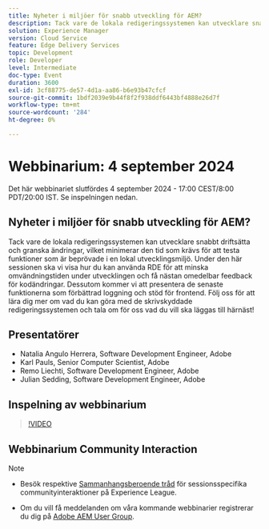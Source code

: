 ```yaml
---
title: Nyheter i miljöer för snabb utveckling för AEM?
description: Tack vare de lokala redigeringssystemen kan utvecklare snabbt driftsätta och granska ändringar, vilket minimerar den tid som krävs för att testa funktioner som är beprövade i en lokal utvecklingsmiljö. Under den här sessionen ska vi visa hur du kan använda RDE för att minska omvändningstiden under utvecklingen och få nästan omedelbar feedback för kodändringar. Dessutom kommer vi att presentera de senaste funktionerna som förbättrad loggning och stöd för frontend. Följ oss för att lära dig mer om vad du kan göra med de skrivskyddade redigeringssystemen och tala om för oss vad du vill ska läggas till härnäst!
solution: Experience Manager
version: Cloud Service
feature: Edge Delivery Services
topic: Development
role: Developer
level: Intermediate
doc-type: Event
duration: 3600
exl-id: 3cf88775-de57-4d1a-aa86-b6e93b47cfcf
source-git-commit: 1bdf2039e9b44f8f2f938ddf6443bf4888e26d7f
workflow-type: tm+mt
source-wordcount: '284'
ht-degree: 0%

---
```


# Webbinarium: 4 september 2024

Det här webbinariet slutfördes 4 september 2024 - 17:00 CEST/8:00 PDT/20:00 IST.
Se inspelningen nedan.

## Nyheter i miljöer för snabb utveckling för AEM?

Tack vare de lokala redigeringssystemen kan utvecklare snabbt driftsätta och granska ändringar, vilket minimerar den tid som krävs för att testa funktioner som är beprövade i en lokal utvecklingsmiljö. Under den här sessionen ska vi visa hur du kan använda RDE för att minska omvändningstiden under utvecklingen och få nästan omedelbar feedback för kodändringar. Dessutom kommer vi att presentera de senaste funktionerna som förbättrad loggning och stöd för frontend. Följ oss för att lära dig mer om vad du kan göra med de skrivskyddade redigeringssystemen och tala om för oss vad du vill ska läggas till härnäst!

## Presentatörer

* Natalia Angulo Herrera, Software Development Engineer, Adobe
* Karl Pauls, Senior Computer Scientist, Adobe
* Remo Liechti, Software Development Engineer, Adobe
* Julian Sedding, Software Development Engineer, Adobe

## Inspelning av webbinarium

>[!VIDEO](https://video.tv.adobe.com/v/3433337/)

## Webbinarium Community Interaction

>[!NOTE]
>
>* Besök respektive [Sammanhangsberoende tråd](https://adobe.ly/3M8MFTE) för sessionsspecifika communityinteraktioner på Experience League.
>
>* Om du vill få meddelanden om våra kommande webbinarier registrerar du dig på [Adobe AEM User Group](https://aem-augs.adobe.com/).
